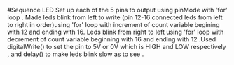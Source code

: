 #Sequence LED
Set up each of the 5 pins to output using pinMode with 'for' loop . Made leds blink from left to write (pin 12-16 connected leds from left to right in order)using 'for' loop with increment of count variable begining with 12 and ending with 16.
Leds blink from right to left using 'for' loop with decrement of count variable beginning with 16 and ending with 12 .Used digitalWrite() to set the pin to 5V or 0V which is HIGH and LOW respectively , and delay() to make leds blink slow as to see .

